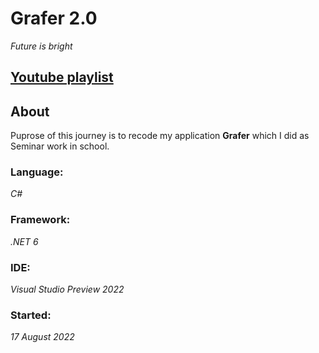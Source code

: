 # Grafer 2.0
*Future is bright*
## [Youtube playlist](https://www.youtube.com/watch?v=UVs_WON57Qo&list=PL_b1iHKM1UYvpZyBXo8x5fR9pdw9DSb27)
## About
Puprose of this journey is to recode my application **Grafer** which I did as Seminar work in school.
### Language:
*C#*
### Framework:
*.NET 6*
### IDE: 
*Visual Studio Preview 2022*
### Started:
*17 August 2022*


